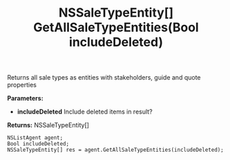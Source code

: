 ﻿---
uid: crmscript_ref_NSListAgent_GetAllSaleTypeEntities
title: NSSaleTypeEntity[] GetAllSaleTypeEntities(Bool includeDeleted)
intellisense: NSListAgent.GetAllSaleTypeEntities
keywords: NSListAgent, GetAllSaleTypeEntities
so.topic: reference
---

Returns all sale types as entities with stakeholders, guide and quote properties

**Parameters:**
 - **includeDeleted** Include deleted items in result?

**Returns:** NSSaleTypeEntity[]

```crmscript
NSListAgent agent;
Bool includeDeleted;
NSSaleTypeEntity[] res = agent.GetAllSaleTypeEntities(includeDeleted);
```

